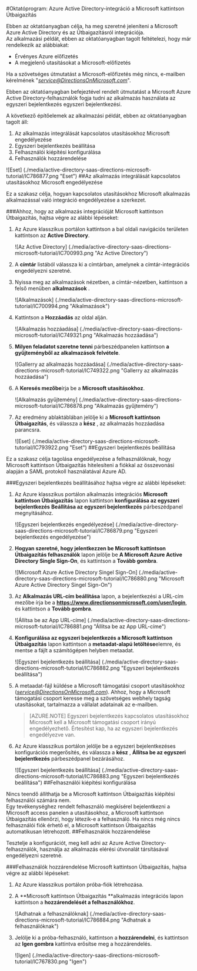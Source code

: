 <properties 
    pageTitle="Oktatóprogram: Azure Active Directory-integráció a Microsoft utasításokhoz |} Microsoft Azure" 
    description="Megtudhatja, hogy miként Útbaigazítás használja a Microsoft Azure Active Directory ahhoz, hogy az egyszeri bejelentkezés, automatikus kiépítési és az egyéb!" 
    services="active-directory" 
    authors="jeevansd"  
    documentationCenter="na" 
    manager="femila"/>
<tags 
    ms.service="active-directory" 
    ms.devlang="na" 
    ms.topic="article" 
    ms.tgt_pltfrm="na" 
    ms.workload="identity" 
    ms.date="09/29/2016" 
    ms.author="jeedes" />

#<a name="tutorial-azure-active-directory-integration-with-directions-on-microsoft"></a>Oktatóprogram: Azure Active Directory-integráció a Microsoft kattintson Útbaigazítás

Ebben az oktatóanyagban célja, ha meg szeretné jeleníteni a Microsoft Azure Active Directory és az Útbaigazításról integrációja.  
Az alkalmazási példát, ebben az oktatóanyagban tagolt feltételezi, hogy már rendelkezik az alábbiakat:

-   Érvényes Azure előfizetés
-   A megjelenő utasításokat a Microsoft-előfizetés

Ha a szövetséges útmutatást a Microsoft-előfizetés még nincs, e-mailben kérelmének "*service@DirectionsOnMicrosoft.com*".

Ebben az oktatóanyagban befejeztével rendelt útmutatást a Microsoft Azure Active Directory-felhasználók fogja tudni az alkalmazás használata az egyszeri bejelentkezés egyszeri bejelentkezési.

A következő építőelemek az alkalmazási példát, ebben az oktatóanyagban tagolt áll:

1.  Az alkalmazás integrálását kapcsolatos utasításokhoz Microsoft engedélyezése
2.  Egyszeri bejelentkezés beállítása
3.  Felhasználói kiépítési konfigurálása
4.  Felhasználók hozzárendelése

![Eset] (./media/active-directory-saas-directions-microsoft-tutorial/IC786877.png "Eset")
##<a name="enabling-the-application-integration-for-directions-on-microsoft"></a>Az alkalmazás integrálását kapcsolatos utasításokhoz Microsoft engedélyezése

Ez a szakasz célja, hogyan kapcsolatos utasításokhoz Microsoft alkalmazás alkalmazással való integráció engedélyezése a szerkezet.

###<a name="to-enable-the-application-integration-for-directions-on-microsoft-perform-the-following-steps"></a>Ahhoz, hogy az alkalmazás integrációját Microsoft kattintson Útbaigazítás, hajtsa végre az alábbi lépéseket:

1.  Az Azure klasszikus portálon kattintson a bal oldali navigációs területen kattintson az **Active Directory**.

    ![Az Active Directory] (./media/active-directory-saas-directions-microsoft-tutorial/IC700993.png "Az Active Directory")

2.  A **címtár** listából válassza ki a címtárban, amelynek a címtár-integrációs engedélyezni szeretné.

3.  Nyissa meg az alkalmazások nézetben, a címtár-nézetben, kattintson a felső menüben **alkalmazások** .

    ![Alkalmazások] (./media/active-directory-saas-directions-microsoft-tutorial/IC700994.png "Alkalmazások")

4.  Kattintson a **Hozzáadás** az oldal alján.

    ![Alkalmazás hozzáadása] (./media/active-directory-saas-directions-microsoft-tutorial/IC749321.png "Alkalmazás hozzáadása")

5.  **Milyen feladatot szeretne tenni** párbeszédpanelen kattintson **a gyűjteményből az alkalmazások felvétele**.

    ![Gallerry az alkalmazás hozzáadása] (./media/active-directory-saas-directions-microsoft-tutorial/IC749322.png "Gallerry az alkalmazás hozzáadása")

6.  A **Keresés mezőbe**írja be a **Microsoft utasításokhoz**.

    ![Alkalmazás gyűjtemény] (./media/active-directory-saas-directions-microsoft-tutorial/IC786878.png "Alkalmazás gyűjtemény")

7.  Az eredmény ablaktáblában jelölje ki a **Microsoft kattintson Útbaigazítás**, és válassza a **kész** , az alkalmazás hozzáadása parancsra.

    ![Eset] (./media/active-directory-saas-directions-microsoft-tutorial/IC793922.png "Eset")
##<a name="configuring-single-sign-on"></a>Egyszeri bejelentkezés beállítása

Ez a szakasz célja tagolása engedélyezése a felhasználóknak, hogy Microsoft kattintson Útbaigazítás hitelesíteni a fiókkal az összevonási alapján a SAML protokoll használatával Azure AD.

###<a name="to-configure-single-sign-on-perform-the-following-steps"></a>Egyszeri bejelentkezés beállításához hajtsa végre az alábbi lépéseket:

1.  Az Azure klasszikus portálon alkalmazás integrációs **Microsoft kattintson Útbaigazítás** lapon kattintson **konfigurálása az egyszeri bejelentkezés** **Beállítása az egyszeri bejelentkezés** párbeszédpanel megnyitásához.

    ![Egyszeri bejelentkezés engedélyezése] (./media/active-directory-saas-directions-microsoft-tutorial/IC786879.png "Egyszeri bejelentkezés engedélyezése")

2.  **Hogyan szeretné, hogy jelentkezzen be Microsoft kattintson Útbaigazítás felhasználók** lapon jelölje be **A Microsoft Azure Active Directory Single Sign-On**, és kattintson a **Tovább gombra**.

    ![Microsoft Azure Active Directory Singel Sign-On] (./media/active-directory-saas-directions-microsoft-tutorial/IC786880.png "Microsoft Azure Active Directory Singel Sign-On")

3.  Az **Alkalmazás URL-cím beállítása** lapon, a bejelentkezési a URL-cím mezőbe írja be a **https://www.directionsonmicrosoft.com/user/login**, és kattintson a **Tovább gombra**.

    ![Állítsa be az App URL-címe] (./media/active-directory-saas-directions-microsoft-tutorial/IC786881.png "Állítsa be az App URL-címe")

4.  **Konfigurálása az egyszeri bejelentkezés a Microsoft kattintson Útbaigazítás** lapon kattintson a **metaadat-alapú letöltése**elemre, és mentse a fájlt a számítógépen helyben metaadat.

    ![Egyszeri bejelentkezés beállítása] (./media/active-directory-saas-directions-microsoft-tutorial/IC786882.png "Egyszeri bejelentkezés beállítása")

5.  A metaadat-fájl küldése a Microsoft támogatási csoport utasításokhoz (*service@DirectionsOnMicrosoft.com*). Ahhoz, hogy a Microsoft támogatási csoport keresse meg a szövetséges webhely tagság utasításokat, tartalmazza a vállalat adatainak az e-mailben.

    >[AZURE.NOTE] Egyszeri bejelentkezés kapcsolatos utasításokhoz Microsoft kell a Microsoft támogatási csoport irányú engedélyezhető.
Értesítést kap, ha az egyszeri bejelentkezés engedélyezve van.

6.  Az Azure klasszikus portálon jelölje be a egyszeri bejelentkezéses konfigurációs megerősítés, és válassza a **kész** , **Állítsa be az egyszeri bejelentkezés** párbeszédpanel bezárásához.

    ![Egyszeri bejelentkezés beállítása] (./media/active-directory-saas-directions-microsoft-tutorial/IC786883.png "Egyszeri bejelentkezés beállítása")
##<a name="configuring-user-provisioning"></a>Felhasználói kiépítési konfigurálása

Nincs teendő állíthatja be a Microsoft kattintson Útbaigazítás kiépítési felhasználói számára nem.  
Egy tevékenységhez rendelt felhasználó megkísérel bejelentkezni a Microsoft access panelen a utasításokhoz, a Microsoft kattintson Útbaigazítás ellenőrzi, hogy létezik-e a felhasználó. Ha nincs még nincs felhasználói fiók érhető el, a Microsoft kattintson Útbaigazítás automatikusan létrehozott.
##<a name="assigning-users"></a>Felhasználók hozzárendelése

Tesztelje a konfigurációt, meg kell adni az Azure Active Directory-felhasználók, használja az alkalmazás elérési útvonalát társításával engedélyezni szeretné.

###<a name="to-assign-users-to-directions-on-microsoft-perform-the-following-steps"></a>Felhasználók hozzárendelése Microsoft kattintson Útbaigazítás, hajtsa végre az alábbi lépéseket:

1.  Az Azure klasszikus portálon próba-fiók létrehozása.

2.  A **Microsoft kattintson Útbaigazítás **alkalmazás integrációs lapon kattintson a **hozzárendelését a felhasználókhoz**.

    ![Adhatnak a felhasználóknak] (./media/active-directory-saas-directions-microsoft-tutorial/IC786884.png "Adhatnak a felhasználóknak")

3.  Jelölje ki a próba-felhasználó, kattintson a **hozzárendelni**, és kattintson az **Igen gombra** kattintva erősítse meg a hozzárendelés.

    ![Igen] (./media/active-directory-saas-directions-microsoft-tutorial/IC767830.png "Igen")

